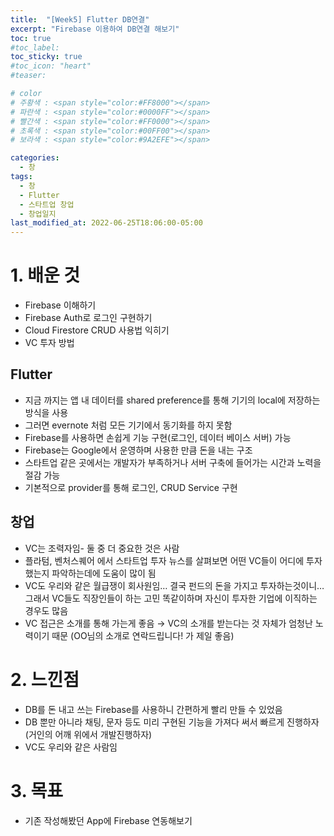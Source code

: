 ```yaml
---
title:  "[Week5] Flutter DB연결"
excerpt: "Firebase 이용하여 DB연결 해보기"
toc: true
#toc_label:
toc_sticky: true
#toc_icon: "heart"
#teaser: 

# color
# 주황색 : <span style="color:#FF8000"></span>
# 파란색 : <span style="color:#0000FF"></span>
# 빨간색 : <span style="color:#FF0000"></span>
# 초록색 : <span style="color:#00FF00"></span>
# 보라색 : <span style="color:#9A2EFE"></span>

categories:
  - 창
tags:
  - 창
  - Flutter
  - 스타트업 창업
  - 창업일지
last_modified_at: 2022-06-25T18:06:00-05:00
---
```


# 1. 배운 것
- Firebase 이해하기
- Firebase Auth로 로그인 구현하기
- Cloud Firestore CRUD 사용법 익히기
- VC 투자 방법

## Flutter
- 지금 까지는 앱 내 데이터를 shared preference를 통해 기기의 local에 저장하는 방식을 사용
- 그러면 evernote 처럼 모든 기기에서 동기화를 하지 못함
- Firebase를 사용하면 손쉽게 기능 구현(로그인, 데이터 베이스 서버) 가능
- Firebase는 Google에서 운영하며 사용한 만큼 돈을 내는 구조
- 스타트업 같은 곳에서는 개발자가 부족하거나 서버 구축에 들어가는 시간과 노력을 절감 가능
- 기본적으로 provider를 통해 로그인, CRUD Service 구현


## 창업
- VC는 조력자임- 둘 중 더 중요한 것은 사람
- 플라텀, 벤처스퀘어 에서 스타트업 투자 뉴스를 살펴보면 어떤 VC들이 어디에 투자했는지 파악하는데에 도움이 많이 됨
- VC도 우리와 같은 월급쟁이 회사원임… 결국 펀드의 돈을 가지고 투자하는것이니… 그래서 VC들도 직장인들이 하는 고민 똑같이하며 자신이 투자한 기업에 이직하는 경우도 많음
- VC 접근은 소개를 통해 가는게 좋음 → VC의 소개를 받는다는 것 자체가 엄청난 노력이기 때문 (OO님의 소개로 연락드립니다! 가 제일 좋음)

# 2. 느낀점
- DB를 돈 내고 쓰는 Firebase를 사용하니 간편하게 빨리 만들 수 있었음
- DB 뿐만 아니라 채팅, 문자 등도 미리 구현된 기능을 가져다 써서 빠르게 진행하자 (거인의 어깨 위에서 개발진행하자)
- VC도 우리와 같은 사람임

# 3. 목표
- 기존 작성해봤던 App에 Firebase 연동해보기